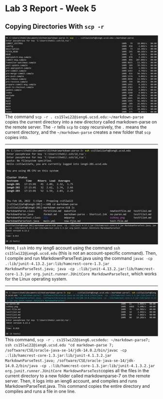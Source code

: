 # Lab 3 Report - Week 5
## Copying Directories With ```scp -r```

![Image](https://raw.githubusercontent.com/taniachen/cse15l-lab-reports/main/images/lab3-ss1.png)
The command ```scp -r . cs15lwi22@ieng6.ucsd.edu:~/markdown-parse``` copies the current directory into a new directory called markdown-parse on the remote server. The `-r` tells `scp` to copy recursively, the `.` means the current directory, and the `~/markdown-parse` creates a new folder that `scp` copies into.

***

![Image](https://raw.githubusercontent.com/taniachen/cse15l-lab-reports/main/images/lab3-ss2.png)
![Image](https://raw.githubusercontent.com/taniachen/cse15l-lab-reports/main/images/lab3-ss3.png)
Here, I `ssh` into my ieng6 account using the command `ssh cs15lwi22@ieng6.ucsd.edu` (this is not an account-specific command). Then, I compile and run MarkdownParseTest.java using the command `javac -cp .:lib/junit-4.13.2.jar:lib/hamcrest-core-1.3.jar MarkdownParseTest.java; java -cp .:lib/junit-4.13.2.jar:lib/hamcrest-core-1.3.jar org.junit.runner.JUnitCore MarkdownParseTest`, which works for the Linux operating system.

***

![Image](https://raw.githubusercontent.com/taniachen/cse15l-lab-reports/main/images/lab3-ss5.png)
![Image](https://raw.githubusercontent.com/taniachen/cse15l-lab-reports/main/images/lab3-ss6.png)
This command, ```scp -r . cs15lwi22@ieng6.ucsdedu: ~/markdown-parse7; ssh cs15lwi22@ieng6.ucsd.edu "cd markdown-parse 7; /software/CSE/oracle-java-se-14/jdk-14.0.2/bin/javac -cp .:lib/hamcrest-core-1.3.jar:lib/junit-4.1.3.2.jar MarkdownParseTest.java; /software/CSE/oracle-java-se-14/jdk-14.0.2/bin/java -cp .:lib/hamcrest-core-1.3.jar:lib/junit-4.1.3.2.jar org.junit.runner.JUnitCore MarkdownParseTest```copies all the files in the current directory to a new folder called markdownparse-7 on the remote server. Then, it logs into an ieng6 account, and compiles and runs MarkdownParseTest.java. This command copies the entire directory and compiles and runs a file in one line.